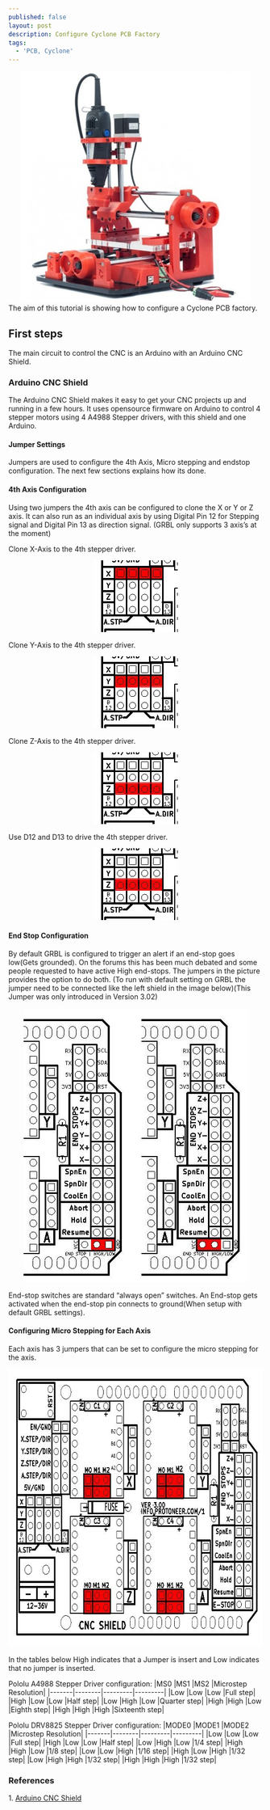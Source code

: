 ```yaml
---
published: false
layout: post
description: Configure Cyclone PCB Factory
tags:
  - 'PCB, Cyclone'
---
```

<center><img src="/images/CNCPCBFactory.jpg" width="458" height="458"></center>
The aim of this tutorial is showing how to configure a Cyclone PCB factory. 

<!-- more -->

<h2>First steps</h2>
The main circuit to control the CNC is an Arduino with an Arduino CNC Shield.

<h3>Arduino CNC Shield</h3>
The Arduino CNC Shield makes it easy to get your CNC projects up and running in a few hours. It uses opensource firmware on Arduino to control 4 stepper motors using 4 A4988 Stepper drivers, with this shield and one Arduino.

<h4>Jumper Settings</h4>

Jumpers are used to configure the 4th Axis, Micro stepping and endstop configuration.
The next few sections explains how its done.

<h4>4th Axis Configuration</h4>

Using two jumpers the 4th axis can be configured to clone the X or Y or Z axis. It can also run as an individual axis by using Digital Pin 12 for Stepping signal and Digital Pin 13 as direction signal. (GRBL only supports 3 axis’s at the moment)

Clone X-Axis to the 4th stepper driver.
<center><img src="/images/CNCShieldCloneXAxis.jpg" width="167" height="142"></center>

Clone Y-Axis to the 4th stepper driver.
<center><img src="/images/CNCShieldCloneYAxis.jpg" width="167" height="142"></center>

Clone Z-Axis to the 4th stepper driver.
<center><img src="/images/CNCShieldCloneZAxis.jpg" width="167" height="142"></center>

Use D12 and D13 to drive the 4th stepper driver.
<center><img src="/images/CNCShieldCloneZAxis.jpg" width="167" height="142"></center>

<h4>End Stop Configuration</h4>

By default GRBL is configured to trigger an alert if an end-stop goes low(Gets grounded). On the forums this has been much debated and some people requested to have active High end-stops. The jumpers in the picture provides the option to do both. (To run with default setting on GRBL the jumper need to be connected like the left shield in the image below)(This Jumper was only introduced in Version 3.02)
<center><img src="/images/CNCShieldEndstopConfiguration.jpg" width="445" height="543"></center>

End-stop switches are standard “always open” switches. An End-stop gets activated when the end-stop pin connects to ground(When setup with default GRBL settings).

<h4>Configuring Micro Stepping for Each Axis</h4>

Each axis has 3 jumpers that can be set to configure the micro stepping for the axis.
<center><img src="/images/CNCShieldMicroSteppingSettings.jpg" width="686" height="550"></center>

In the tables below High indicates that a Jumper is insert and Low indicates that no jumper is inserted.

Pololu A4988 Stepper Driver configuration:
|MS0 	|MS1 	|MS2 	|Microstep Resolution|
|-------|--------|---------|---------|
|Low 	|Low 	|Low 	|Full step|
|High 	|Low 	|Low 	|Half step|
|Low 	|High 	|Low 	|Quarter step|
|High 	|High 	|Low 	|Eighth step|
|High 	|High 	|High 	|Sixteenth step|

Pololu DRV8825 Stepper Driver configuration:
|MODE0 	|MODE1 	|MODE2 	|Microstep Resolution|
|-------|--------|---------|---------|
|Low 	|Low 	|Low 	|Full step|
|High 	|Low 	|Low 	|Half step|
|Low 	|High 	|Low 	|1/4 step|
|High 	|High 	|Low 	|1/8 step|
|Low 	|Low 	|High 	|1/16 step|
|High 	|Low 	|High 	|1/32 step|
|Low 	|High 	|High 	|1/32 step|
|High 	|High 	|High 	|1/32 step|

<h3>References</h3>
1. <a href="https://blog.protoneer.co.nz/arduino-cnc-shield-v3-00-assembly-guide/" target="_blank">Arduino CNC Shield</a>